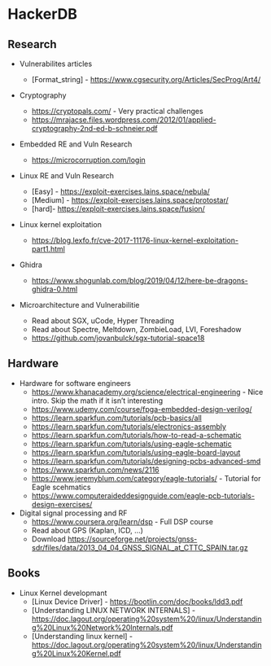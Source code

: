 # HackerDB

## Research
- Vulnerabilites articles 
	* [Format_string] - https://www.cgsecurity.org/Articles/SecProg/Art4/


- Cryptography 
    * https://cryptopals.com/ - Very practical challenges
    * https://mrajacse.files.wordpress.com/2012/01/applied-cryptography-2nd-ed-b-schneier.pdf

- Embedded RE and Vuln Research 
    * https://microcorruption.com/login 

- Linux RE and Vuln Research 
    * [Easy] - https://exploit-exercises.lains.space/nebula/
    * [Medium] - https://exploit-exercises.lains.space/protostar/
    * [hard]- https://exploit-exercises.lains.space/fusion/ 

- Linux kernel exploitation
    * https://blog.lexfo.fr/cve-2017-11176-linux-kernel-exploitation-part1.html

- Ghidra 
    * https://www.shogunlab.com/blog/2019/04/12/here-be-dragons-ghidra-0.html

- Microarchitecture and Vulnerabilitie
    * Read about SGX, uCode, Hyper Threading
    * Read about Spectre, Meltdown, ZombieLoad, LVI, Foreshadow
    * https://github.com/jovanbulck/sgx-tutorial-space18

## Hardware
- Hardware for software engineers 
   * https://www.khanacademy.org/science/electrical-engineering - Nice intro. Skip the math if it isn’t interesting
   * https://www.udemy.com/course/fpga-embedded-design-verilog/ 
   * https://learn.sparkfun.com/tutorials/pcb-basics/all
   * https://learn.sparkfun.com/tutorials/electronics-assembly 
   * https://learn.sparkfun.com/tutorials/how-to-read-a-schematic
   * https://learn.sparkfun.com/tutorials/using-eagle-schematic
   * https://learn.sparkfun.com/tutorials/using-eagle-board-layout
   * https://learn.sparkfun.com/tutorials/designing-pcbs-advanced-smd
   * https://www.sparkfun.com/news/2116
   * https://www.jeremyblum.com/category/eagle-tutorials/ - Tutorial for Eagle scehmatics
   * https://www.computeraideddesignguide.com/eagle-pcb-tutorials-design-exercises/ 
- Digital signal processing and RF 
   * https://www.coursera.org/learn/dsp - Full DSP course
   * Read about GPS (Kaplan, ICD, …)
   * Download https://sourceforge.net/projects/gnss-sdr/files/data/2013_04_04_GNSS_SIGNAL_at_CTTC_SPAIN.tar.gz 

## Books

- Linux Kernel developmant 
   * [Linux Device Driver] - https://bootlin.com/doc/books/ldd3.pdf
   * [Understanding LINUX NETWORK INTERNALS] -  https://doc.lagout.org/operating%20system%20/linux/Understanding%20Linux%20Network%20Internals.pdf
   * [Understanding linux kernel] - https://doc.lagout.org/operating%20system%20/linux/Understanding%20Linux%20Kernel.pdf
